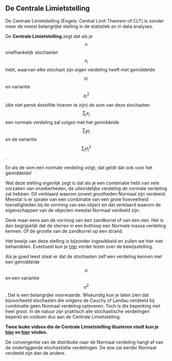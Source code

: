 ## De Centrale Limietstelling

De Centrale Limietstelling (Engels: Central Limit Theorem of CLT) is zonder meer de meest belangrijke stelling in de statistiek en in data analyses. 


De **Centrale Limietstelling** zegt dat als je $$n$$ onafhankelijk stochasten $$x_i$$ hebt, waarvan elke stochast zijn eigen verdeling heeft met gemiddelde  $$\mu_i$$ en variantie $$\sigma^2_i$$ (die niet persé dezelfde hoeven te zijn) de som van deze stochasten $$\sum_j x_j$$ een normale verdeling zal volgen met het gemiddelde $$\sum_j \mu_j$$ en de variantie $$\sum_j \sigma^2_j$$. 


En als de som een normale verdeling volgt, dat geldt dat ook voor het gemiddelde! 

Wat deze stelling eigenlijk zegt is dat als je een combinatie hebt van vele oorzaken van onzekerheden, de uiteindelijke verdeling de normale verdeling zal hebben. Dit verklaard waarom zoveel grootheden Normaal zijn verdeeld. 
Meestal is er sprake van een combinatie van een grote hoeveelheid toevalligheden bij de vorming van een object en dat verklaard waarom de eigenschappen van de objecten meestal Normaal verdeeld zijn. 

Denk maar eens aan de vorming van een zandkorrel of van een ster. Het is dan begrijpelijk dat de sterren in een bolhoop een Normale massa verdeling kennen. Of de grootte van de zandkorrel op een strand. 

Het bewijs van deze stelling is bijzonder ingewikkeld en zullen we hier niet behandelen. Eventueel kun je <a href="http://www.cs.toronto.edu/~yuvalf/CLT.pdf"> hier</a> verder lezen over de bewijsstelling.


Als je goed leest staat er dat de stochasten zelf een verdeling kennen met een gemiddelde $$\mu$$ en een variantie $$\sigma^2$$. Dat is een belangrijke voorwaarde. Wiskundig kun je laten zien dat bijvoorbeeld stochasten die volgens de Cauchy of Landau verdeeld bij combinatie geen Normaal verdeling opleveren. Toch is die beperking niet heel groot. In de natuur zijn praktisch alle stochastische verdelingen beperkt en voldoen dus aan de Centrale Limietstelling.

**Twee leuke videos die de Centrale Limietstelling illusteren vindt kun je  <a href="https://www.youtube.com/watch?v=jvoxEYmQHNM">hier</a> en <a href="https://www.khanacademy.org/math/ap-statistics/sampling-distribution-ap/sampling-distribution-mean/v/central-limit-theorem">hier</a> vinden.** 

De convergentie van de distributie naar de Normaal verdeling hangt af van de onderliggende stochastishe verdelingen. De ene zal eerder Normaal verdeeld zijn dan de andere.

<!--XX als het lukt nog een video maken-->